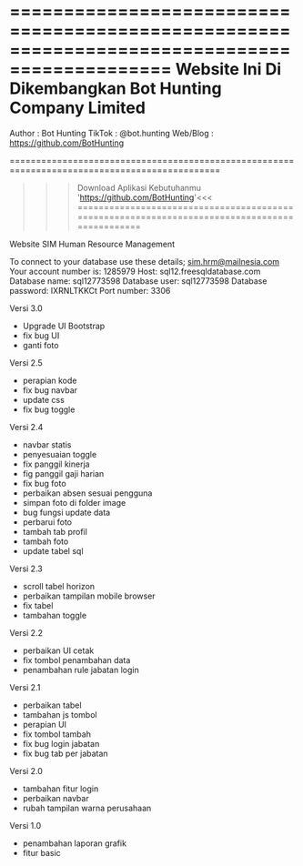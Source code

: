 =============================================================================================
Website Ini Di Dikembangkan Bot Hunting Company Limited
=============================================================================================

Author		: Bot Hunting
TikTok		: @bot.hunting
Web/Blog	: https://github.com/BotHunting

==============================================================================================
>>> Download Aplikasi Kebutuhanmu 'https://github.com/BotHunting'<<<
==============================================================================================

Website SIM Human Resource Management

To connect to your database use these details; sim.hrm@mailnesia.com
Your account number is: 1285979
Host: sql12.freesqldatabase.com
Database name: sql12773598
Database user: sql12773598
Database password: IXRNLTKKCt
Port number: 3306


Versi 3.0
- Upgrade UI Bootstrap
- fix bug UI
- ganti foto

Versi 2.5
- perapian kode
- fix bug navbar
- update css
- fix bug toggle

Versi 2.4
- navbar statis
- penyesuaian toggle
- fix panggil kinerja
- fig panggil gaji harian
- fix bug foto
- perbaikan absen sesuai pengguna
- simpan foto di folder image
- bug fungsi update data
- perbarui foto
- tambah tab profil
- tambah foto
- update tabel sql

Versi 2.3
- scroll tabel horizon
- perbaikan tampilan mobile browser
- fix tabel
- tambahan toggle

Versi 2.2
- perbaikan UI cetak
- fix tombol penambahan data
- penambahan rule jabatan login

Versi 2.1
- perbaikan tabel
- tambahan js tombol
- perapian UI
- fix tombol tambah
- fix bug login jabatan
- fix bug tab per jabatan

Versi 2.0
- tambahan fitur login
- perbaikan navbar
- rubah tampilan warna perusahaan

Versi 1.0
- penambahan laporan grafik
- fitur basic